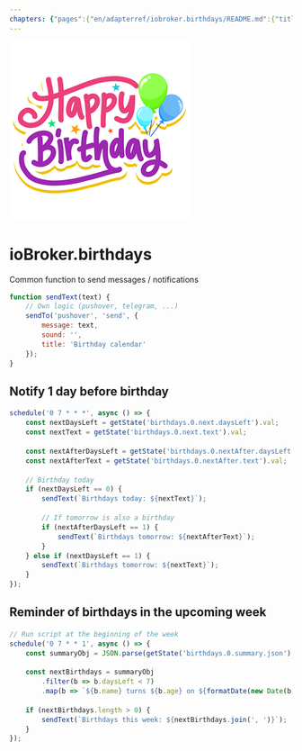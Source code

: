```yaml
---
chapters: {"pages":{"en/adapterref/iobroker.birthdays/README.md":{"title":{"en":"ioBroker.birthdays"},"content":"en/adapterref/iobroker.birthdays/README.md"},"en/adapterref/iobroker.birthdays/ical.md":{"title":{"en":"ioBroker.birthdays"},"content":"en/adapterref/iobroker.birthdays/ical.md"},"en/adapterref/iobroker.birthdays/carddav.md":{"title":{"en":"ioBroker.birthdays"},"content":"en/adapterref/iobroker.birthdays/carddav.md"},"en/adapterref/iobroker.birthdays/blockly.md":{"title":{"en":"ioBroker.birthdays"},"content":"en/adapterref/iobroker.birthdays/blockly.md"},"en/adapterref/iobroker.birthdays/javascript.md":{"title":{"en":"ioBroker.birthdays"},"content":"en/adapterref/iobroker.birthdays/javascript.md"}}}
---
```

![Logo](../../admin/birthdays.png)

# ioBroker.birthdays

Common function to send messages / notifications

```javascript
function sendText(text) {
    // Own logic (pushover, telegram, ...)
    sendTo('pushover', 'send', {
        message: text,
        sound: '',
        title: 'Birthday calendar'
    });
}
```

## Notify 1 day before birthday

```javascript
schedule('0 7 * * *', async () => {
    const nextDaysLeft = getState('birthdays.0.next.daysLeft').val;
    const nextText = getState('birthdays.0.next.text').val;

    const nextAfterDaysLeft = getState('birthdays.0.nextAfter.daysLeft').val;
    const nextAfterText = getState('birthdays.0.nextAfter.text').val;

    // Birthday today
    if (nextDaysLeft == 0) {
        sendText(`Birthdays today: ${nextText}`);

        // If tomorrow is also a birthday
        if (nextAfterDaysLeft == 1) {
            sendText(`Birthdays tomorrow: ${nextAfterText}`);
        }
    } else if (nextDaysLeft == 1) {
        sendText(`Birthdays tomorrow: ${nextText}`);
    }
});
```

## Reminder of birthdays in the upcoming week

```javascript
// Run script at the beginning of the week
schedule('0 7 * * 1', async () => {
    const summaryObj = JSON.parse(getState('birthdays.0.summary.json').val);

    const nextBirthdays = summaryObj
        .filter(b => b.daysLeft < 7)
        .map(b => `${b.name} turns ${b.age} on ${formatDate(new Date(b._nextBirthday), 'WW')}`);

    if (nextBirthdays.length > 0) {
        sendText(`Birthdays this week: ${nextBirthdays.join(', ')}`);
    }
});
```